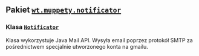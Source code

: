 ## Pakiet [`wt.muppety.notificator`](../../src/main/java/wt/muppety/notificator)

### Klasa [`Notificator`](../../src/main/java/wt/muppety/notificator/EmailNotificator.java)
Klasa wykorzystuje Java Mail API. Wysyła email poprzez protokół SMTP za pośrednictwem specjalnie utworzonego konta na gmailu.
